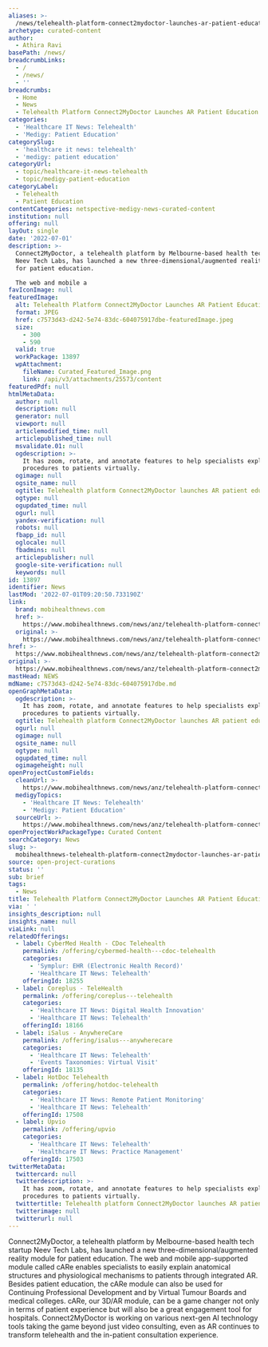 ```yaml
---
aliases: >-
  /news/telehealth-platform-connect2mydoctor-launches-ar-patient-education-module
archetype: curated-content
author:
  - Athira Ravi
basePath: /news/
breadcrumbLinks:
  - /
  - /news/
  - ''
breadcrumbs:
  - Home
  - News
  - Telehealth Platform Connect2MyDoctor Launches AR Patient Education Module
categories:
  - 'Healthcare IT News: Telehealth'
  - 'Medigy: Patient Education'
categorySlug:
  - 'healthcare it news: telehealth'
  - 'medigy: patient education'
categoryUrl:
  - topic/healthcare-it-news-telehealth
  - topic/medigy-patient-education
categoryLabel:
  - Telehealth
  - Patient Education
contentCategories: netspective-medigy-news-curated-content
institution: null
offering: null
layOut: single
date: '2022-07-01'
description: >-
  Connect2MyDoctor, a telehealth platform by Melbourne-based health tech startup
  Neev Tech Labs, has launched a new three-dimensional/augmented reality module
  for patient education.

  The web and mobile a
favIconImage: null
featuredImage:
  alt: Telehealth Platform Connect2MyDoctor Launches AR Patient Education Module
  format: JPEG
  href: c7573d43-d242-5e74-83dc-604075917dbe-featuredImage.jpeg
  size:
    - 300
    - 590
  valid: true
  workPackage: 13897
  wpAttachment:
    fileName: Curated_Featured_Image.png
    link: /api/v3/attachments/25573/content
featuredPdf: null
htmlMetaData:
  author: null
  description: null
  generator: null
  viewport: null
  articlemodified_time: null
  articlepublished_time: null
  msvalidate.01: null
  ogdescription: >-
    It has zoom, rotate, and annotate features to help specialists explain
    procedures to patients virtually.
  ogimage: null
  ogsite_name: null
  ogtitle: Telehealth platform Connect2MyDoctor launches AR patient education module
  ogtype: null
  ogupdated_time: null
  ogurl: null
  yandex-verification: null
  robots: null
  fbapp_id: null
  oglocale: null
  fbadmins: null
  articlepublisher: null
  google-site-verification: null
  keywords: null
id: 13897
identifier: News
lastMod: '2022-07-01T09:20:50.733190Z'
link:
  brand: mobihealthnews.com
  href: >-
    https://www.mobihealthnews.com/news/anz/telehealth-platform-connect2mydoctor-launches-ar-patient-education-module
  original: >-
    https://www.mobihealthnews.com/news/anz/telehealth-platform-connect2mydoctor-launches-ar-patient-education-module
href: >-
  https://www.mobihealthnews.com/news/anz/telehealth-platform-connect2mydoctor-launches-ar-patient-education-module
original: >-
  https://www.mobihealthnews.com/news/anz/telehealth-platform-connect2mydoctor-launches-ar-patient-education-module
mastHead: NEWS
mdName: c7573d43-d242-5e74-83dc-604075917dbe.md
openGraphMetaData:
  ogdescription: >-
    It has zoom, rotate, and annotate features to help specialists explain
    procedures to patients virtually.
  ogtitle: Telehealth platform Connect2MyDoctor launches AR patient education module
  ogurl: null
  ogimage: null
  ogsite_name: null
  ogtype: null
  ogupdated_time: null
  ogimageheight: null
openProjectCustomFields:
  cleanUrl: >-
    https://www.mobihealthnews.com/news/anz/telehealth-platform-connect2mydoctor-launches-ar-patient-education-module
  medigyTopics:
    - 'Healthcare IT News: Telehealth'
    - 'Medigy: Patient Education'
  sourceUrl: >-
    https://www.mobihealthnews.com/news/anz/telehealth-platform-connect2mydoctor-launches-ar-patient-education-module
openProjectWorkPackageType: Curated Content
searchCategory: News
slug: >-
  mobihealthnews-telehealth-platform-connect2mydoctor-launches-ar-patient-education-module
source: open-project-curations
status: ''
sub: brief
tags:
  - News
title: Telehealth Platform Connect2MyDoctor Launches AR Patient Education Module
via: ' '
insights_description: null
insights_name: null
viaLink: null
relatedOfferings:
  - label: CyberMed Health - CDoc Telehealth
    permalink: /offering/cybermed-health---cdoc-telehealth
    categories:
      - 'Symplur: EHR (Electronic Health Record)'
      - 'Healthcare IT News: Telehealth'
    offeringId: 18255
  - label: Coreplus - TeleHealth
    permalink: /offering/coreplus---telehealth
    categories:
      - 'Healthcare IT News: Digital Health Innovation'
      - 'Healthcare IT News: Telehealth'
    offeringId: 18166
  - label: iSalus - AnywhereCare
    permalink: /offering/isalus---anywherecare
    categories:
      - 'Healthcare IT News: Telehealth'
      - 'Events Taxonomies: Virtual Visit'
    offeringId: 18135
  - label: HotDoc Telehealth
    permalink: /offering/hotdoc-telehealth
    categories:
      - 'Healthcare IT News: Remote Patient Monitoring'
      - 'Healthcare IT News: Telehealth'
    offeringId: 17508
  - label: Upvio
    permalink: /offering/upvio
    categories:
      - 'Healthcare IT News: Telehealth'
      - 'Healthcare IT News: Practice Management'
    offeringId: 17503
twitterMetaData:
  twittercard: null
  twitterdescription: >-
    It has zoom, rotate, and annotate features to help specialists explain
    procedures to patients virtually.
  twittertitle: Telehealth platform Connect2MyDoctor launches AR patient education module
  twitterimage: null
  twitterurl: null
---
```

<p>Connect2MyDoctor, a telehealth platform by Melbourne-based health tech startup Neev Tech Labs, has launched a new three-dimensional/augmented reality module for patient education.
The web and mobile app-supported module called cARe enables specialists to easily explain anatomical structures and physiological mechanisms to patients through integrated AR.
Besides patient education, the cARe module can also be used for Continuing Professional Development and by Virtual Tumour Boards and medical colleges.
cARe, our 3D/AR module, can be a game changer not only in terms of patient experience but will also be a great engagement tool for hospitals.
Connect2MyDoctor is working on various next-gen AI technology tools taking the game beyond just video consulting, even as AR continues to transform telehealth and the in-patient consultation experience.</p>